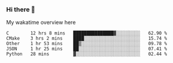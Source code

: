 ### Hi there 👋

<!--
**Jassy930/Jassy930** is a ✨ _special_ ✨ repository because its `README.md` (this file) appears on your GitHub profile.

Here are some ideas to get you started:

- 🔭 I’m currently working on ...
- 🌱 I’m currently learning ...
- 👯 I’m looking to collaborate on ...
- 🤔 I’m looking for help with ...
- 💬 Ask me about ...
- 📫 How to reach me: ...
- 😄 Pronouns: ...
- ⚡ Fun fact: ...
-->

My wakatime overview here
<!--START_SECTION:waka-->
```text
C        12 hrs 8 mins   ███████████████▓░░░░░░░░░   62.90 % 
CMake    3 hrs 2 mins    ████░░░░░░░░░░░░░░░░░░░░░   15.74 % 
Other    1 hr 53 mins    ██▒░░░░░░░░░░░░░░░░░░░░░░   09.78 % 
JSON     1 hr 25 mins    ██░░░░░░░░░░░░░░░░░░░░░░░   07.41 % 
Python   28 mins         ▓░░░░░░░░░░░░░░░░░░░░░░░░   02.44 % 
```
<!--END_SECTION:waka-->
